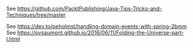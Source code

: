 See https://github.com/PacktPublishing/Java-Tips-Tricks-and-Techniques/tree/master

See https://dev.to/peholmst/handling-domain-events-with-spring-2bmm
See https://pysaumont.github.io/2016/06/11/Folding-the-Universe-part-I.html
